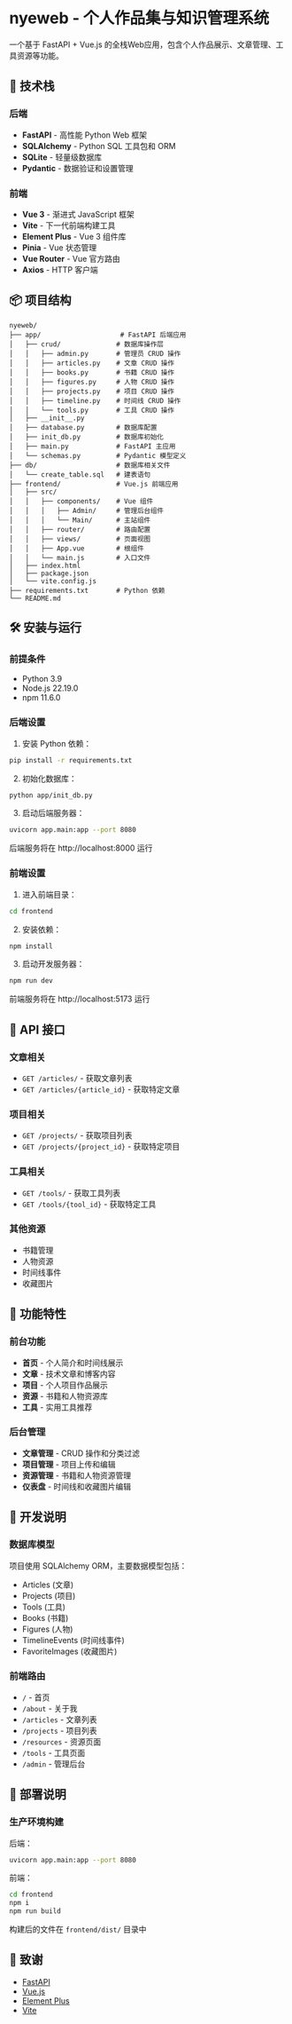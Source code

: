 # nyeweb - 个人作品集与知识管理系统

一个基于 FastAPI + Vue.js 的全栈Web应用，包含个人作品展示、文章管理、工具资源等功能。

## 🚀 技术栈

### 后端
- **FastAPI** - 高性能 Python Web 框架
- **SQLAlchemy** - Python SQL 工具包和 ORM
- **SQLite** - 轻量级数据库
- **Pydantic** - 数据验证和设置管理

### 前端
- **Vue 3** - 渐进式 JavaScript 框架
- **Vite** - 下一代前端构建工具
- **Element Plus** - Vue 3 组件库
- **Pinia** - Vue 状态管理
- **Vue Router** - Vue 官方路由
- **Axios** - HTTP 客户端

## 📦 项目结构

```
nyeweb/
├── app/                    # FastAPI 后端应用
│   ├── crud/              # 数据库操作层
│   │   ├── admin.py       # 管理员 CRUD 操作
│   │   ├── articles.py    # 文章 CRUD 操作
│   │   ├── books.py       # 书籍 CRUD 操作
│   │   ├── figures.py     # 人物 CRUD 操作
│   │   ├── projects.py    # 项目 CRUD 操作
│   │   ├── timeline.py    # 时间线 CRUD 操作
│   │   └── tools.py       # 工具 CRUD 操作
│   ├── __init__.py
│   ├── database.py        # 数据库配置
│   ├── init_db.py         # 数据库初始化
│   ├── main.py            # FastAPI 主应用
│   └── schemas.py         # Pydantic 模型定义
├── db/                    # 数据库相关文件
│   └── create_table.sql   # 建表语句
├── frontend/              # Vue.js 前端应用
│   ├── src/
│   │   ├── components/    # Vue 组件
│   │   │   ├── Admin/     # 管理后台组件
│   │   │   └── Main/      # 主站组件
│   │   ├── router/        # 路由配置
│   │   ├── views/         # 页面视图
│   │   ├── App.vue        # 根组件
│   │   └── main.js        # 入口文件
│   ├── index.html
│   ├── package.json
│   └── vite.config.js
├── requirements.txt       # Python 依赖
└── README.md
```

## 🛠️ 安装与运行

### 前提条件
- Python 3.9
- Node.js 22.19.0
- npm 11.6.0

### 后端设置

1. 安装 Python 依赖：
```bash
pip install -r requirements.txt
```

2. 初始化数据库：
```bash
python app/init_db.py
```

3. 启动后端服务器：
```bash
uvicorn app.main:app --port 8080
```

后端服务将在 http://localhost:8000 运行

### 前端设置

1. 进入前端目录：
```bash
cd frontend
```

2. 安装依赖：
```bash
npm install
```

3. 启动开发服务器：
```bash
npm run dev
```

前端服务将在 http://localhost:5173 运行

## 📡 API 接口

### 文章相关
- `GET /articles/` - 获取文章列表
- `GET /articles/{article_id}` - 获取特定文章

### 项目相关
- `GET /projects/` - 获取项目列表
- `GET /projects/{project_id}` - 获取特定项目

### 工具相关
- `GET /tools/` - 获取工具列表
- `GET /tools/{tool_id}` - 获取特定工具

### 其他资源
- 书籍管理
- 人物资源
- 时间线事件
- 收藏图片

## 🎯 功能特性

### 前台功能
- **首页** - 个人简介和时间线展示
- **文章** - 技术文章和博客内容
- **项目** - 个人项目作品展示
- **资源** - 书籍和人物资源库
- **工具** - 实用工具推荐

### 后台管理
- **文章管理** - CRUD 操作和分类过滤
- **项目管理** - 项目上传和编辑
- **资源管理** - 书籍和人物资源管理
- **仪表盘** - 时间线和收藏图片编辑

## 🔧 开发说明

### 数据库模型
项目使用 SQLAlchemy ORM，主要数据模型包括：
- Articles (文章)
- Projects (项目)
- Tools (工具)
- Books (书籍)
- Figures (人物)
- TimelineEvents (时间线事件)
- FavoriteImages (收藏图片)

### 前端路由
- `/` - 首页
- `/about` - 关于我
- `/articles` - 文章列表
- `/projects` - 项目列表
- `/resources` - 资源页面
- `/tools` - 工具页面
- `/admin` - 管理后台

## 📝 部署说明

### 生产环境构建

后端：
```bash
uvicorn app.main:app --port 8080
```

前端：
```bash
cd frontend
npm i
npm run build
```

构建后的文件在 `frontend/dist/` 目录中

## 🙏 致谢

- [FastAPI](https://fastapi.tiangolo.com/)
- [Vue.js](https://vuejs.org/)
- [Element Plus](https://element-plus.org/)
- [Vite](https://vitejs.dev/)

